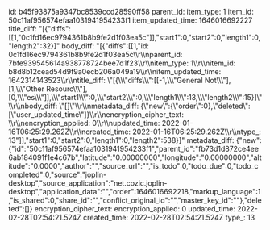 id: b45f93875a9347bc8539ccd28590ff58
parent_id: 
item_type: 1
item_id: 50c11af956574efaa1031941954233f1
item_updated_time: 1646016692227
title_diff: "[{\"diffs\":[[1,\"0c1fd16ec9794361b8b9fe2d1f03ea5c\"]],\"start1\":0,\"start2\":0,\"length1\":0,\"length2\":32}]"
body_diff: "[{\"diffs\":[[1,\"id: 0c1fd16ec9794361b8b9fe2d1f03ea5c\\\r\\\nparent_id: 7bfe939545614a938778724bee7d1f23\\\r\\\nitem_type: 1\\\r\\\nitem_id: b8d8b12cead54d9f9a0ecb206a049a19\\\r\\\nitem_updated_time: 1642314143523\\\r\\\ntitle_diff: \\\"[{\\\\\\\"diffs\\\\\\\":[[-1,\\\\\\\"General Not\\\\\\\"],[1,\\\\\\\"Other Resourc\\\\\\\"],[0,\\\\\\\"es\\\\\\\"]],\\\\\\\"start1\\\\\\\":0,\\\\\\\"start2\\\\\\\":0,\\\\\\\"length1\\\\\\\":13,\\\\\\\"length2\\\\\\\":15}]\\\"\\\r\\\nbody_diff: \\\"[]\\\"\\\r\\\nmetadata_diff: {\\\"new\\\":{\\\"order\\\":0},\\\"deleted\\\":[\\\"user_updated_time\\\"]}\\\r\\\nencryption_cipher_text: \\\r\\\nencryption_applied: 0\\\r\\\nupdated_time: 2022-01-16T06:25:29.262Z\\\r\\\ncreated_time: 2022-01-16T06:25:29.262Z\\\r\\\ntype_: 13\"]],\"start1\":0,\"start2\":0,\"length1\":0,\"length2\":538}]"
metadata_diff: {"new":{"id":"50c11af956574efaa1031941954233f1","parent_id":"fb73d1d872ce4ee6ab184091f1e4c67b","latitude":"0.00000000","longitude":"0.00000000","altitude":"0.0000","author":"","source_url":"","is_todo":0,"todo_due":0,"todo_completed":0,"source":"joplin-desktop","source_application":"net.cozic.joplin-desktop","application_data":"","order":1646016692218,"markup_language":1,"is_shared":0,"share_id":"","conflict_original_id":"","master_key_id":""},"deleted":[]}
encryption_cipher_text: 
encryption_applied: 0
updated_time: 2022-02-28T02:54:21.524Z
created_time: 2022-02-28T02:54:21.524Z
type_: 13